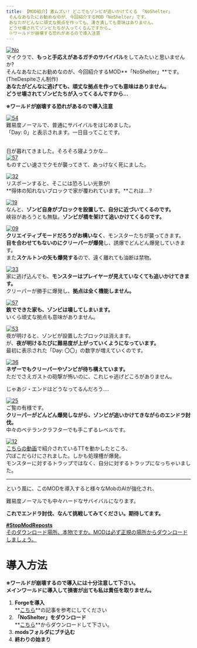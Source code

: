 ```yaml
---
title: 【MOD紹介】激ムズい! どこでもゾンビが追いかけてくる 「NoShelter」
 そんなあなたにお勧めなのが、今回紹介するMOD「NoShelter」です。
 あなたがどんなに頑丈な拠点を作っても、湧き潰しても意味はありません。
 どうせ壊されてゾンビたちが入ってくるんですから…
 ※ワールドが崩壊する恐れがあるので導入注意
---
```


[![No](https://cdn-ak.f.st-hatena.com/images/fotolife/s/sasigume/20210208/20210208131401.png)](#1/d/1d4cb985.png "No")  
マイクラで、**もっと手応えがあるガチのサバイバル**をしてみたいと思いませんか?  
そんなあなたにお勧めなのが、今回紹介するMOD**「NoShelter」**です。(TheDespiteさん制作)   
**あなたがどんなに逃げても、頑丈な拠点を作っても意味はありません。**  
**どうせ壊されてゾンビたちが入ってくるんですから…**

**※ワールドが崩壊する恐れがあるので導入注意**

[![54](https://cdn-ak.f.st-hatena.com/images/fotolife/s/sasigume/20210208/20210208175312.png)](#f/1/f17b269a.png "54")  
難易度ノーマルで、普通にサバイバルをはじめました。  
「Day: 0」と表示されます。一日目ってことです。

   
日が暮れてきました。そろそろ寝ようかな…  
[![57](https://cdn-ak.f.st-hatena.com/images/fotolife/s/sasigume/20210208/20210208125654.png)](#0/d/0ddc981c.png "57")  
ものすごい速さでクモが襲ってきて、あっけなく死にました。

[![32](https://cdn-ak.f.st-hatena.com/images/fotolife/s/sasigume/20210208/20210208175355.png)](#f/2/f21dd8a4.png "32")  
リスポーンすると、そこには恐ろしい光景が!  
**得体の知れないブロックで家が覆われています。**これは….?

[![19](https://cdn-ak.f.st-hatena.com/images/fotolife/s/sasigume/20210208/20210208154927.png)](#b/5/b5abf745.png "19")  
なんと、**ゾンビ自身がブロックを設置して、自分に近づいてくるのです。**  
峡谷があろうとも無駄。**ゾンビが橋を架けて追いかけてくるのです。**

[![09](https://cdn-ak.f.st-hatena.com/images/fotolife/s/sasigume/20210208/20210208165129.png)](#e/9/e9623368.png "09")  
**クリエイティブモードだろうがお構いなく**、モンスターたちが襲ってきます。  
**目を合わせてもないのにクリーパーが爆発**し、誘爆でどんどん爆発していきます。  
また**スケルトンの矢も爆発する**ので、遠く離れても油断は禁物。

[![33](https://cdn-ak.f.st-hatena.com/images/fotolife/s/sasigume/20210208/20210208141233.png)](#5/b/5bb93e7c.png "33")  
家に逃げ込んでも、**モンスターはプレイヤーが見えていなくても追いかけてきます。**  
クリーパーが勝手に爆発し、**拠点は全く機能しません。**

[![57](https://cdn-ak.f.st-hatena.com/images/fotolife/s/sasigume/20210208/20210208150421.png)](#8/9/897530b8.png "57")  
**鉄でできた家も、ゾンビは壊してしまいます。**  
いくら頑丈な拠点も意味がありません。

[![53](https://cdn-ak.f.st-hatena.com/images/fotolife/s/sasigume/20210208/20210208124531.png)](#0/0/00f68e47.png "53")  
夜が明けると、ゾンビが設置したブロックは消えます。  
が、**夜が明けるたびに難易度が上がっていくようになっています。**  
最初に表示された「Day: 〇〇」の数字が増えていくのです。

[![36](https://cdn-ak.f.st-hatena.com/images/fotolife/s/sasigume/20210208/20210208125320.png)](#0/a/0a02f651.png "36")  
**ネザーでもクリーパーやゾンビが待ち構えています。**  
ただでさえガストの砲撃が怖いのに、これじゃ逃げどころがありません。

じゃあジ・エンドはどうなってるんだろう….

[![25](https://cdn-ak.f.st-hatena.com/images/fotolife/s/sasigume/20210208/20210208141316.png)](#5/c/5c3dde16.png "25")  
ご覧の有様です。  
**クリーパーがどんどん爆発しながら、ゾンビが追いかけてきながらのエンドラ討伐。**  
中々のベテランクラフターでも手こずるレベルです。

[![12](https://cdn-ak.f.st-hatena.com/images/fotolife/s/sasigume/20210208/20210208175903.png)](#f/7/f73c6af2.png "12")  
[こちらの動画](http://www.nicovideo.jp/watch/sm19927158)で紹介されているTTを動かしたところ、  
穴ぼこだらけにされました。しかも処理槽が爆発。  
モンスターに対するトラップではなく、自分に対するトラップになっちゃいました。

---

という風に、このMODを導入すると様々なMobのAIが強化され、

難易度ノーマルでも中々ハードなサバイバルになります。

**これでエンドラ討伐、なんて挑戦してみてください。期待してます。**

[**#StopModReposts**  
そのダウンロード場所、本物ですか。MODは必ず正規の場所からダウンロードしましょう。](https://www.napoan.com/stop-mod-reposts/)

# 導入方法 

**※ワールドが崩壊するので導入には十分注意して下さい。  
メインワールドに導入して損害が出ても私は責任を取りません。**

1.  **Forgeを導入**  
    **[こちら](/new-way-to-install-mod/)**の記事を参考にしてください
2.  **「NoShelter」をダウンロード**  
    **[こちら](http://www.minecraftforum.net/forums/mapping-and-modding/minecraft-mods/2214385-noshelter-ai-and-invasion-mod-that-leaves-no)**からダウンロードして下さい。
3.  **modsフォルダにブチ込む** 
4.  **終わりの始まり**
